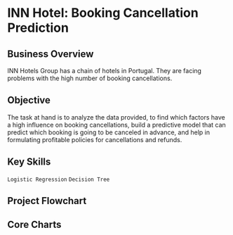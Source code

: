 # INN Hotel: Booking Cancellation Prediction

## Business Overview 
INN Hotels Group has a chain of hotels in Portugal. They are facing problems with the high number of booking cancellations. 

## Objective
The task at hand is to analyze the data provided, to find which factors have a high influence on booking cancellations, build a predictive model that can predict which booking is going to be canceled in advance, and help in formulating profitable policies for cancellations and refunds.

## Key Skills
`Logistic Regression`
`Decision Tree`

## Project Flowchart



## Core Charts
